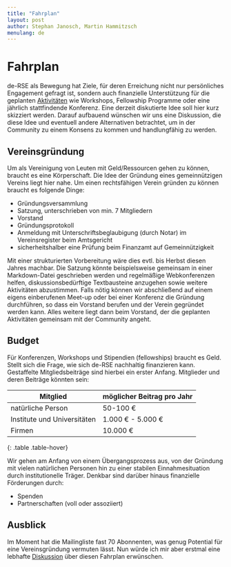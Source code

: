 ```yaml
---
title: "Fahrplan"
layout: post
author: Stephan Janosch, Martin Hammitzsch
menulang: de
---
```


# Fahrplan

de-RSE als Bewegung hat Ziele, für deren Erreichung nicht nur persönliches Engagement gefragt ist, sondern auch finanzielle Unterstützung für die geplanten [Aktivitäten](http://www.de-rse.org/de/aims.html) wie Workshops, Fellowship Programme oder eine jährlich stattfindende Konferenz. Eine derzeit diskutierte Idee soll hier kurz skizziert werden. Darauf aufbauend wünschen wir uns eine Diskussion, die diese Idee und eventuell andere Alternativen betrachtet, um in der Community zu einem Konsens zu kommen und handlungfähig zu werden.
 
## Vereinsgründung

Um als Vereinigung von Leuten mit Geld/Ressourcen gehen zu können, braucht es eine Körperschaft. Die Idee der Gründung eines gemeinnützigen Vereins liegt hier nahe. Um einen rechtsfähigen Verein gründen zu können braucht es folgende Dinge:

* Gründungsversammlung 
* Satzung, unterschrieben von min. 7 Mitgliedern
* Vorstand
* Gründungsprotokoll
* Anmeldung mit Unterschriftsbeglaubigung (durch Notar) im Vereinsregister beim Amtsgericht
* sicherheitshalber eine Prüfung beim Finanzamt auf Gemeinnützigkeit

Mit einer strukturierten Vorbereitung wäre dies evtl. bis Herbst diesen Jahres machbar. Die Satzung könnte beispielsweise gemeinsam in einer Markdown-Datei geschrieben werden und regelmäßige Webkonferenzen helfen, diskussionsbedürftige Textbausteine anzugehen sowie weitere Aktivitäten abzustimmen. Falls nötig können wir abschließend auf einem eigens einberufenen Meet-up oder bei einer Konferenz die Gründung durchführen, so dass ein Vorstand berufen und der Verein gegründet werden kann. Alles weitere liegt dann beim Vorstand, der die geplanten Aktivitäten gemeinsam mit der Community angeht.

## Budget

Für Konferenzen, Workshops und Stipendien (fellowships) braucht es Geld. Stellt sich die Frage, wie sich de-RSE nachhaltig finanzieren kann. Gestaffelte Mitgliedsbeiträge sind hierbei ein erster Anfang. Mitglieder und deren Beiträge könnten sein:

| Mitglied | möglicher Beitrag pro Jahr |
| --- | --- |
| natürliche Person | 50-100 € |
| Institute und Universitäten | 1.000 € - 5.000 € |
| Firmen | 10.000 € |
{: .table .table-hover}

Wir gehen am Anfang von einem Übergangsprozess aus, von der Gründung mit vielen natürlichen Personen hin zu einer stabilen Einnahmesituation durch institutionelle Träger. Denkbar sind darüber hinaus finanzielle Förderungen durch:
 
* Spenden
* Partnerschaften (voll oder assoziiert)

## Ausblick
 
Im Moment hat die Mailingliste fast 70 Abonnenten, was genug Potential für eine Vereinsgründung vermuten lässt. Nun würde ich mir aber erstmal eine lebhafte [Diskussion]() über diesen Fahrplan erwünschen.
